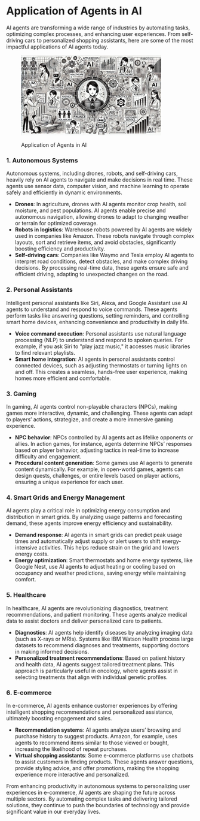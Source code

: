 # Application of Agents in AI

AI agents are transforming a wide range of industries by automating tasks, optimizing complex processes, and enhancing user experiences. From self-driving cars to personalized shopping assistants, here are some of the most impactful applications of AI agents today.

<div align="left"><figure><img src="../../.gitbook/assets/image.png" alt="" width="375"><figcaption><p>Application of Agents in AI</p></figcaption></figure></div>

### **1. Autonomous Systems**

Autonomous systems, including drones, robots, and self-driving cars, heavily rely on AI agents to navigate and make decisions in real time. These agents use sensor data, computer vision, and machine learning to operate safely and efficiently in dynamic environments.

* **Drones**: In agriculture, drones with AI agents monitor crop health, soil moisture, and pest populations. AI agents enable precise and autonomous navigation, allowing drones to adapt to changing weather or terrain for optimized coverage.
* **Robots in logistics**: Warehouse robots powered by AI agents are widely used in companies like Amazon. These robots navigate through complex layouts, sort and retrieve items, and avoid obstacles, significantly boosting efficiency and productivity.
* **Self-driving cars**: Companies like Waymo and Tesla employ AI agents to interpret road conditions, detect obstacles, and make complex driving decisions. By processing real-time data, these agents ensure safe and efficient driving, adapting to unexpected changes on the road.

### **2. Personal Assistants**

Intelligent personal assistants like Siri, Alexa, and Google Assistant use AI agents to understand and respond to voice commands. These agents perform tasks like answering questions, setting reminders, and controlling smart home devices, enhancing convenience and productivity in daily life.

* **Voice command execution**: Personal assistants use natural language processing (NLP) to understand and respond to spoken queries. For example, if you ask Siri to "play jazz music," it accesses music libraries to find relevant playlists.
* **Smart home integration**: AI agents in personal assistants control connected devices, such as adjusting thermostats or turning lights on and off. This creates a seamless, hands-free user experience, making homes more efficient and comfortable.

### **3. Gaming**

In gaming, AI agents control non-playable characters (NPCs), making games more interactive, dynamic, and challenging. These agents can adapt to players’ actions, strategize, and create a more immersive gaming experience.

* **NPC behavior**: NPCs controlled by AI agents act as lifelike opponents or allies. In action games, for instance, agents determine NPCs’ responses based on player behavior, adjusting tactics in real-time to increase difficulty and engagement.
* **Procedural content generation**: Some games use AI agents to generate content dynamically. For example, in open-world games, agents can design quests, challenges, or entire levels based on player actions, ensuring a unique experience for each user.

### **4. Smart Grids and Energy Management**

AI agents play a critical role in optimizing energy consumption and distribution in smart grids. By analyzing usage patterns and forecasting demand, these agents improve energy efficiency and sustainability.

* **Demand response**: AI agents in smart grids can predict peak usage times and automatically adjust supply or alert users to shift energy-intensive activities. This helps reduce strain on the grid and lowers energy costs.
* **Energy optimization**: Smart thermostats and home energy systems, like Google Nest, use AI agents to adjust heating or cooling based on occupancy and weather predictions, saving energy while maintaining comfort.

### **5. Healthcare**

In healthcare, AI agents are revolutionizing diagnostics, treatment recommendations, and patient monitoring. These agents analyze medical data to assist doctors and deliver personalized care to patients.

* **Diagnostics**: AI agents help identify diseases by analyzing imaging data (such as X-rays or MRIs). Systems like IBM Watson Health process large datasets to recommend diagnoses and treatments, supporting doctors in making informed decisions.
* **Personalized treatment recommendations**: Based on patient history and health data, AI agents suggest tailored treatment plans. This approach is particularly useful in oncology, where agents assist in selecting treatments that align with individual genetic profiles.

### **6. E-commerce**

In e-commerce, AI agents enhance customer experiences by offering intelligent shopping recommendations and personalized assistance, ultimately boosting engagement and sales.

* **Recommendation systems**: AI agents analyze users’ browsing and purchase history to suggest products. Amazon, for example, uses agents to recommend items similar to those viewed or bought, increasing the likelihood of repeat purchases.
* **Virtual shopping assistants**: Some e-commerce platforms use chatbots to assist customers in finding products. These agents answer questions, provide styling advice, and offer promotions, making the shopping experience more interactive and personalized.

From enhancing productivity in autonomous systems to personalizing user experiences in e-commerce, AI agents are shaping the future across multiple sectors. By automating complex tasks and delivering tailored solutions, they continue to push the boundaries of technology and provide significant value in our everyday lives.
